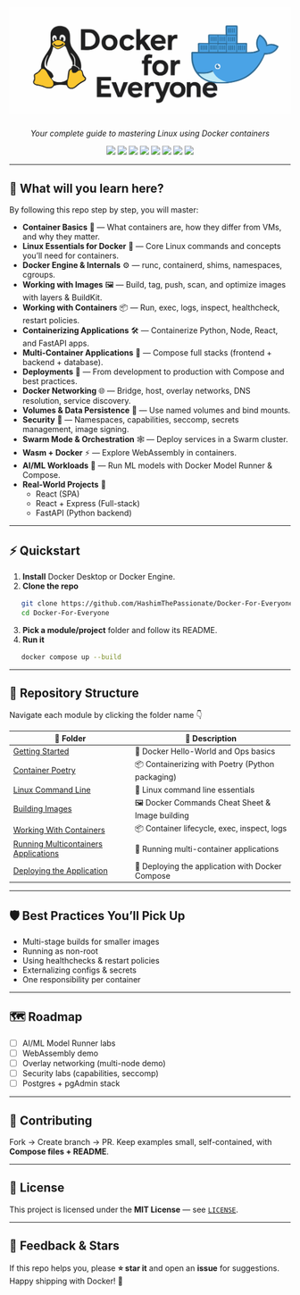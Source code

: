 <h1 align="center">
  <img src="./assests/docker.svg" alt="Docker Logo" width="550"/>
</h1>

<p align="center"><i>Your complete guide to mastering Linux using Docker containers</i></p>

<p align="center">
  <img src="https://img.shields.io/badge/License-MIT-green.svg" />
  <img src="https://img.shields.io/github/repo-size/HashimThePassionate/Docker-For-Everyone" />
  <img src="https://img.shields.io/github/stars/HashimThePassionate/Docker-For-Everyone?style=social" />
  <img src="https://img.shields.io/github/last-commit/HashimThePassionate/Docker-For-Everyone" />
  <img src="https://img.shields.io/badge/Docker-ready-2496ED?logo=docker&logoColor=white" />
  <img src="https://img.shields.io/badge/FastAPI-%23009688?logo=fastapi&logoColor=white" />
  <img src="https://img.shields.io/badge/React-%2361DAFB?logo=react&logoColor=black" />
  <img src="https://img.shields.io/badge/Express-%23000000?logo=express&logoColor=white" />
</p>

---

## 🧭 What will you learn here?

By following this repo step by step, you will master:

- **Container Basics** 🐳 — What containers are, how they differ from VMs, and why they matter.  
- **Linux Essentials for Docker** 🐧 — Core Linux commands and concepts you’ll need for containers.  
- **Docker Engine & Internals** ⚙️ — runc, containerd, shims, namespaces, cgroups.  
- **Working with Images** 🖼️ — Build, tag, push, scan, and optimize images with layers & BuildKit.  
- **Working with Containers** 📦 — Run, exec, logs, inspect, healthcheck, restart policies.  
- **Containerizing Applications** 🛠️ — Containerize Python, Node, React, and FastAPI apps.  
- **Multi-Container Applications** 🧩 — Compose full stacks (frontend + backend + database).  
- **Deployments** 🚀 — From development to production with Compose and best practices.  
- **Docker Networking** 🌐 — Bridge, host, overlay networks, DNS resolution, service discovery.  
- **Volumes & Data Persistence** 💾 — Use named volumes and bind mounts.  
- **Security** 🔐 — Namespaces, capabilities, seccomp, secrets management, image signing.  
- **Swarm Mode & Orchestration** 🕸️ — Deploy services in a Swarm cluster.  
- **Wasm + Docker** ⚡ — Explore WebAssembly in containers.  
- **AI/ML Workloads** 🤖 — Run ML models with Docker Model Runner & Compose.  
- **Real-World Projects** 🧪  
  - React (SPA)  
  - React + Express (Full-stack)  
  - FastAPI (Python backend)  

---

## ⚡ Quickstart

1. **Install** Docker Desktop or Docker Engine.  
2. **Clone the repo**  

```bash
   git clone https://github.com/HashimThePassionate/Docker-For-Everyone
   cd Docker-For-Everyone
```

3. **Pick a module/project** folder and follow its README.
4. **Run it**

```bash
   docker compose up --build
```

---

## 📂 Repository Structure

Navigate each module by clicking the folder name 👇

| 📁 Folder | 📖 Description |
|-----------|----------------|
| [Getting Started](./00_getting_started_ops) | 🐳 Docker Hello-World and Ops basics |
| [Container Poetry](./01_containerizing_poetry) | 📦 Containerizing with Poetry (Python packaging) |
| [Linux Command Line](./02_linux_command_line) | 🐧 Linux command line essentials |
| [Building Images](./03_building_images) | 🖼️ Docker Commands Cheat Sheet & Image building |
| [Working With Containers](./04_working_with_containers) | 📦 Container lifecycle, exec, inspect, logs |
| [Running Multicontainers Applications](./05_running_multicontainers_applications) | 🧩 Running multi-container applications |
| [Deploying the Application](./06_deploying_the_application) | 🚀 Deploying the application with Docker Compose |

---

## 🛡️ Best Practices You’ll Pick Up

* Multi-stage builds for smaller images
* Running as non-root
* Using healthchecks & restart policies
* Externalizing configs & secrets
* One responsibility per container

---

## 🗺️ Roadmap

* [ ] AI/ML Model Runner labs
* [ ] WebAssembly demo
* [ ] Overlay networking (multi-node demo)
* [ ] Security labs (capabilities, seccomp)
* [ ] Postgres + pgAdmin stack

---

## 🤝 Contributing

Fork → Create branch → PR.
Keep examples small, self-contained, with **Compose files + README**.

---

## 📄 License

This project is licensed under the **MIT License** — see [`LICENSE`](./LICENSE).

---

## 💬 Feedback & Stars

If this repo helps you, please **⭐ star it** and open an **issue** for suggestions.
Happy shipping with Docker! 🐳
